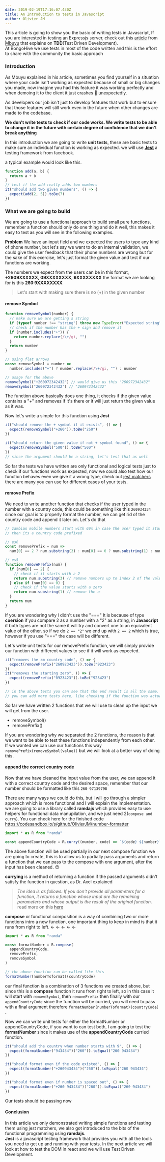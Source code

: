 ```yaml
---
date: 2019-02-19T17:16:07.430Z
title: An Introduction to tests in Javascript
author: Olivier JM
---
```


This article is going to show you the basic of writing tests in Javascript, If you are interested in testing an Expressjs server, check out this [article](https://medium.com/developer-circles-lusaka/how-to-write-an-express-js-server-using-test-driven-development-921dc55aec07) from [Mbuyu](https://github.com/makayi) that explains on **TDD**(Test Driven Development).  
At BongoHive we use tests in most of the code written and this is the effort to share with the community the basic approach

### Introduction

As Mbuyu explained in his article, sometimes you find yourself in a situation where your code isn't working as expected because of small or big changes you made, now imagine you had this feature it was working perfectly and when demoing it to the client it just crashes 🥺 unexpectedly.

As developers our job isn't just to develop features that work but to ensure that those features will still work even in the future when other changes are made to the codebase.

**We don't write tests to check if our code works. We write tests to be able to change it in the future with certain degree of confidence that we don't break anything**

In this introduction we are going to write **unit tests**, these are basic tests to make sure an individual function is working as expected. we will use [**Jest**](https://jestjs.io/) a testing framework from facebook.

a typical example would look like this.

```javascript
function add(a, b) {
  return a + b
}
// test if the add really adds two numbers
it("should add two given numbers", () => {
  expect(add(2, 5)).toBe(7)
})
```

### What we are going to build

We are going to use a functional approach to build small pure functions, remember a function should only do one thing and do it well, this makes it easy to test as you will see in the following examples.

**Problem** We have an input field and we expected the users to type any kind of phone number, but let's say we want to do an internal validation, we could give the user feedback that their phone numbers are wrong but for the sake of this exercise, let's just format the given value and test if our functions are working.

The numbers we expect from the users can be in this format, **+2609XXXXXX, 09XXXXXXXX, 9XXXXXXXX** the format we are looking for is this **260 9XXXXXXXX**

> Let's start with making sure there is no (+) in the given number

#### remove Symbol

```javascript
function removeSymbol(number) {
  // make sure we are getting a string
  if (typeof number !== "string") throw new TypeError("Expected string")
  // check if the number has the + sign and remove it
  if (number.includes("+")) {
    return number.replace(/\+/gi, "")
  }
  return number
}

// using flat arrows
const removeSymbol = number =>
  number.includes("+") ? number.replace(/\+/gi, "") : number

// usage for the above
removeSymbol("+260972342432") // would give us this "260972342432"
removeSymbol("260972342432") // "260972342432"
```

The function above basically does one thing, it checks if the given value contains a "+" and removes if it's there or it will just return the given value as it was.

Now let's write a simple for this function using **Jest**

```javascript
it("should remove the + symbol if it exists", () => {
  expect(removeSymbol("+260")).toBe("260")
})

it("should return the given value if not + symbol found", () => {
  expect(removeSymbol("500")).toBe("500")
})
// since the argument should be a string, let's test that as well
```

So far the tests we have written are only functional and logical tests just to check if our functions work as expected, now we could also test how our function behaves even we give it a wrong type, check out [jest matchers](https://jestjs.io/docs/en/using-matchers#common-matchers) there are many you can use for different cases of your tests.

#### remove Prefix

We need to write another function that checks if the user typed in the number with a country code, this could be something like this `260934334` since our goal is to properly format the number, we can get rid of the country code and append it later on.
Let's do that

```javascript
// zambian mobile numbers start with 09x in case the user typed it start with a 2
// then its a country code prefixed

// es6
const removePrefix = num =>
  num[0] == 2 ? num.substring(3) : num[0] == 0 ? num.substring(1) : num

// es5
function removePrefix(num) {
  if (num[0] == 2) {
    // check if it starts with a 2
    return num.substring(3) // remove numbers up to index 2 of the value
  } else if (num[0] == 0) {
    // check if the value starts with a zero
    return num.substring(1) // remove the o
  }
  return num
}
```

If you are wondering why I didn't use the "===" It is because of type **coersion** if you compare 2 as a number with a "2" as a string, in **Javascript** if both types are not the same it will try and convert one to an equivalent value of the other. so if we do `2 == "2"` we end up with `2 == 2` which is true, however if you use "===" the case will be different.

Let's write unit tests for our removePrefix function, we will simply provide our function with different values to see if it will work as expected.

```javascript
it("removes the zm country code", () => {
  expect(removePrefix("260923423")).toBe("923423")
})
it("removes the starting zero", () => {
  expect(removePrefix("0923423")).toBe("923423")
})

// in the above tests you can see that the end result is all the same.
// you can add more tests here, like checking if the function was actually called, etc ...
```

So far we have written 2 functions that we will use to clean up the input we will get from the user.

- removeSymbol()
- removePrefix()

If you are wondering why we separated the 2 functions, the reason is that we want to be able to test these functions independently from each other.  
If we wanted we can use our functions this way `removePrefix(removeSymbol(value))` but we will look at a better way of doing this.

#### append the correct country code

Now that we have cleaned the input value from the user, we can append it with a correct country code and the desired space, remember that our number should be formatted like this `260 97139798`

There are many ways we could do this, but I will go through a simpler approach which is more functional and I will explain the implementation.  
we are going to use a library called **ramdajs** which provides easy to use helpers for functional data manupilation, and we just need 2(`compose and curry`).
You can check here for the finished code https://codesandbox.io/s/github/OlivierJM/number-formatter

```javascript
import * as R from "ramda"

const appendCountryCode = R.curry((number, code) => `${code} ${number}`)
```

The above function will be used partially in our next compose function we are going to create, this is to allow us to partially pass arguments and return a function that we can pass to the compose with one argument, after the input has been cleaned. 😉

**currying** is a method of returning a function if the passed arguments didn't satisfy the function in question, as Dr. Axel explained

> _The idea is as follows: If you don't provide all parameters for a function, it returns a function whose input are the remaining parameters and whose output is the result of the original function._ read more on this [here](https://ramdajs.com/docs/#curry)

**compose** or functional composition is a way of combining two or more functions intro a new function, one important thing to keep in mind is that it runs from right to left. ← ← ← ← ←

```javascript
import * as R from "ramda"

const formatNumber = R.compose(
  appendCountryCode,
  removePrefix,
  removeSymbol
)

// the above function can be called like this
formatNumber(numberToformat)(countryCode)
```

our final function is a combination of 3 functions we created above, but since this is a **compose** function it runs from right to left, so in this case it will start with `removeSymbol`, then `removePrefix` then finally with our `appendCountryCode` since the function will be curried, you will need to pass with a final argument therefore `formatNumber(numberToformat)(countryCode)` .

Now we can write unit tests for either the formatNumber or appendCountryCode, if you want to can test both, I am going to test the **formatNumber** since it makes use of the **appendCountryCode** curried function.

```javascript
it("should add the country when number starts with 9", () => {
  expect(formatNumber("943434")("260")).toEqual("260 943434")
})

it("should format even if the code existed", () => {
  expect(formatNumber("+260943434")("260")).toEqual("260 943434")
})

it("should format even if number is spaced out", () => {
  expect(formatNumber("+260 943434")("260")).toEqual("260 943434")
})
```

Our tests should be passing now

#### Conclusion

In this article we only demonstrated writing simple functions and testing them using jest matchers, we also got introduced to the bits of the functional programming using **ramdajs**.  
**Jest** is a javascript testing framework that provides you with all the tools you need to get up and running with your tests.
In the next article we will look at how to test the DOM in react and we will use Test Driven Development.